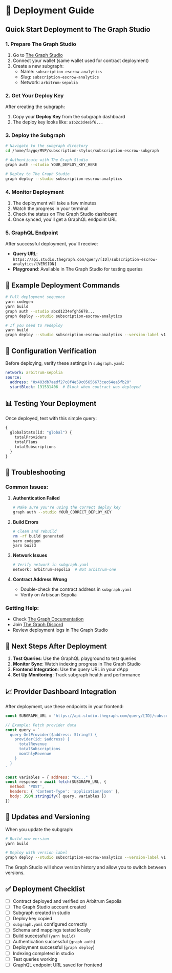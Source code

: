 # 🚀 Deployment Guide

## Quick Start Deployment to The Graph Studio

### 1. Prepare The Graph Studio

1. Go to [The Graph Studio](https://thegraph.com/studio/)
2. Connect your wallet (same wallet used for contract deployment)
3. Create a new subgraph:
   - Name: `subscription-escrow-analytics`
   - Slug: `subscription-escrow-analytics`
   - Network: `arbitrum-sepolia`

### 2. Get Your Deploy Key

After creating the subgraph:
1. Copy your **Deploy Key** from the subgraph dashboard
2. The deploy key looks like: `a1b2c3d4e5f6...`

### 3. Deploy the Subgraph

```bash
# Navigate to the subgraph directory
cd /home/faygo/MVP/subscription-stylus/subscription-escrow-subgraph

# Authenticate with The Graph Studio
graph auth --studio YOUR_DEPLOY_KEY_HERE

# Deploy to The Graph Studio
graph deploy --studio subscription-escrow-analytics
```

### 4. Monitor Deployment

1. The deployment will take a few minutes
2. Watch the progress in your terminal
3. Check the status on The Graph Studio dashboard
4. Once synced, you'll get a GraphQL endpoint URL

### 5. GraphQL Endpoint

After successful deployment, you'll receive:
- **Query URL**: `https://api.studio.thegraph.com/query/[ID]/subscription-escrow-analytics/[VERSION]`
- **Playground**: Available in The Graph Studio for testing queries

## 📝 Example Deployment Commands

```bash
# Full deployment sequence
yarn codegen
yarn build
graph auth --studio abcd1234efgh5678...
graph deploy --studio subscription-escrow-analytics

# If you need to redeploy
yarn build
graph deploy --studio subscription-escrow-analytics --version-label v1.0.1
```

## 🔧 Configuration Verification

Before deploying, verify these settings in `subgraph.yaml`:

```yaml
network: arbitrum-sepolia
source:
  address: "0x403db7aedf27c8f4e59c05656673cec64ea5fb20"
  startBlock: 191531406  # Block when contract was deployed
```

## 📊 Testing Your Deployment

Once deployed, test with this simple query:

```graphql
{
  globalStats(id: "global") {
    totalProviders
    totalPlans
    totalSubscriptions
  }
}
```

## 🚨 Troubleshooting

### Common Issues:

1. **Authentication Failed**
   ```bash
   # Make sure you're using the correct deploy key
   graph auth --studio YOUR_CORRECT_DEPLOY_KEY
   ```

2. **Build Errors**
   ```bash
   # Clean and rebuild
   rm -rf build generated
   yarn codegen
   yarn build
   ```

3. **Network Issues**
   ```bash
   # Verify network in subgraph.yaml
   network: arbitrum-sepolia  # Not arbitrum-one
   ```

4. **Contract Address Wrong**
   - Double-check the contract address in `subgraph.yaml`
   - Verify on Arbiscan Sepolia

### Getting Help:

- Check [The Graph Documentation](https://thegraph.com/docs/)
- Join [The Graph Discord](https://discord.gg/vtvv7FP)
- Review deployment logs in The Graph Studio

## 🎯 Next Steps After Deployment

1. **Test Queries**: Use the GraphQL playground to test queries
2. **Monitor Sync**: Watch indexing progress in The Graph Studio
3. **Frontend Integration**: Use the query URL in your dApp
4. **Set Up Monitoring**: Track subgraph health and performance

## 📈 Provider Dashboard Integration

After deployment, use these endpoints in your frontend:

```javascript
const SUBGRAPH_URL = 'https://api.studio.thegraph.com/query/[ID]/subscription-escrow-analytics/[VERSION]'

// Example: Fetch provider data
const query = `
  query GetProvider($address: String!) {
    provider(id: $address) {
      totalRevenue
      totalSubscriptions
      monthlyRevenue
    }
  }
`

const variables = { address: "0x..." }
const response = await fetch(SUBGRAPH_URL, {
  method: 'POST',
  headers: { 'Content-Type': 'application/json' },
  body: JSON.stringify({ query, variables })
})
```

## 🔄 Updates and Versioning

When you update the subgraph:

```bash
# Build new version
yarn build

# Deploy with version label
graph deploy --studio subscription-escrow-analytics --version-label v1.1.0
```

The Graph Studio will show version history and allow you to switch between versions.

## ✅ Deployment Checklist

- [ ] Contract deployed and verified on Arbitrum Sepolia
- [ ] The Graph Studio account created
- [ ] Subgraph created in studio
- [ ] Deploy key copied
- [ ] `subgraph.yaml` configured correctly
- [ ] Schema and mappings tested locally
- [ ] Build successful (`yarn build`)
- [ ] Authentication successful (`graph auth`)
- [ ] Deployment successful (`graph deploy`)
- [ ] Indexing completed in studio
- [ ] Test queries working
- [ ] GraphQL endpoint URL saved for frontend
